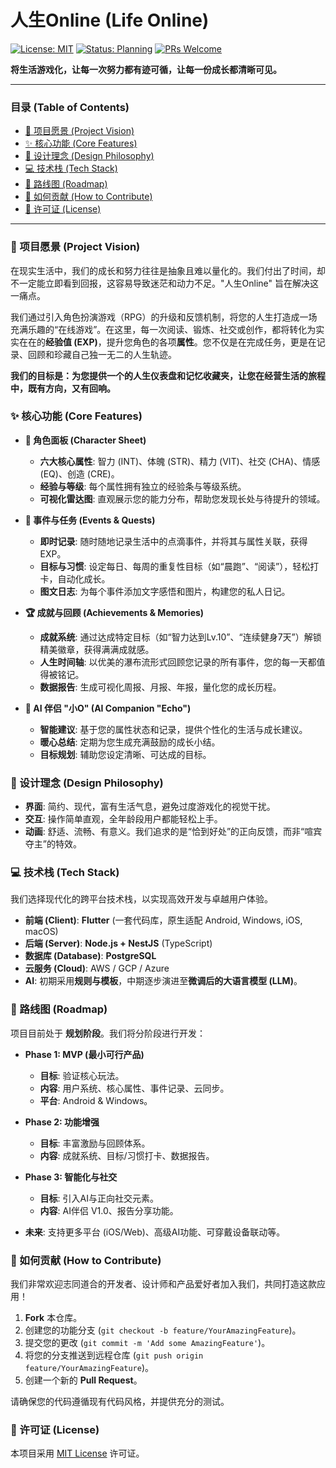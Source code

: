 # 人生Online (Life Online)

[![License: MIT](https://img.shields.io/badge/License-MIT-yellow.svg)](https://opensource.org/licenses/MIT)
[![Status: Planning](https://img.shields.io/badge/status-planning-green.svg)](https://github.com/your-username/life-online)
[![PRs Welcome](https://img.shields.io/badge/PRs-welcome-brightgreen.svg)](https://github.com/your-username/life-online/pulls)

**将生活游戏化，让每一次努力都有迹可循，让每一份成长都清晰可见。**

---

### 目录 (Table of Contents)

- [🌟 项目愿景 (Project Vision)](#-项目愿景-project-vision)
- [✨ 核心功能 (Core Features)](#-核心功能-core-features)
- [🎨 设计理念 (Design Philosophy)](#-设计理念-design-philosophy)
- [💻 技术栈 (Tech Stack)](#-技术栈-tech-stack)
- [🚀 路线图 (Roadmap)](#-路线图-roadmap)
- [🤝 如何贡献 (How to Contribute)](#-如何贡献-how-to-contribute)
- [📝 许可证 (License)](#-许可证-license)

---

### 🌟 项目愿景 (Project Vision)

在现实生活中，我们的成长和努力往往是抽象且难以量化的。我们付出了时间，却不一定能立即看到回报，这容易导致迷茫和动力不足。"人生Online" 旨在解决这一痛点。

我们通过引入角色扮演游戏（RPG）的升级和反馈机制，将您的人生打造成一场充满乐趣的“在线游戏”。在这里，每一次阅读、锻炼、社交或创作，都将转化为实实在在的**经验值 (EXP)**，提升您角色的各项**属性**。您不仅是在完成任务，更是在记录、回顾和珍藏自己独一无二的人生轨迹。

**我们的目标是：为您提供一个的人生仪表盘和记忆收藏夹，让您在经营生活的旅程中，既有方向，又有回响。**

### ✨ 核心功能 (Core Features)

-   **👤 角色面板 (Character Sheet)**
    -   **六大核心属性**: 智力 (INT)、体魄 (STR)、精力 (VIT)、社交 (CHA)、情感 (EQ)、创造 (CRE)。
    -   **经验与等级**: 每个属性拥有独立的经验条与等级系统。
    -   **可视化雷达图**: 直观展示您的能力分布，帮助您发现长处与待提升的领域。

-   **📝 事件与任务 (Events & Quests)**
    -   **即时记录**: 随时随地记录生活中的点滴事件，并将其与属性关联，获得EXP。
    -   **目标与习惯**: 设定每日、每周的重复性目标（如“晨跑”、“阅读”），轻松打卡，自动化成长。
    -   **图文日志**: 为每个事件添加文字感悟和图片，构建您的私人日记。

-   **🏆 成就与回顾 (Achievements & Memories)**
    -   **成就系统**: 通过达成特定目标（如“智力达到Lv.10”、“连续健身7天”）解锁精美徽章，获得满满成就感。
    -   **人生时间轴**: 以优美的瀑布流形式回顾您记录的所有事件，您的每一天都值得被铭记。
    -   **数据报告**: 生成可视化周报、月报、年报，量化您的成长历程。

-   **🤖 AI 伴侣 "小O" (AI Companion "Echo")**
    -   **智能建议**: 基于您的属性状态和记录，提供个性化的生活与成长建议。
    -   **暖心总结**: 定期为您生成充满鼓励的成长小结。
    -   **目标规划**: 辅助您设定清晰、可达成的目标。

### 🎨 设计理念 (Design Philosophy)

-   **界面**: 简约、现代，富有生活气息，避免过度游戏化的视觉干扰。
-   **交互**: 操作简单直观，全年龄段用户都能轻松上手。
-   **动画**: 舒适、流畅、有意义。我们追求的是“恰到好处”的正向反馈，而非“喧宾夺主”的特效。

### 💻 技术栈 (Tech Stack)

我们选择现代化的跨平台技术栈，以实现高效开发与卓越用户体验。

-   **前端 (Client)**: **Flutter** (一套代码库，原生适配 Android, Windows, iOS, macOS)
-   **后端 (Server)**: **Node.js + NestJS** (TypeScript)
-   **数据库 (Database)**: **PostgreSQL**
-   **云服务 (Cloud)**: AWS / GCP / Azure
-   **AI**: 初期采用**规则与模板**，中期逐步演进至**微调后的大语言模型 (LLM)**。

### 🚀 路线图 (Roadmap)

项目目前处于 **规划阶段**。我们将分阶段进行开发：

-   **Phase 1: MVP (最小可行产品)**
    -   **目标**: 验证核心玩法。
    -   **内容**: 用户系统、核心属性、事件记录、云同步。
    -   **平台**: Android & Windows。

-   **Phase 2: 功能增强**
    -   **目标**: 丰富激励与回顾体系。
    -   **内容**: 成就系统、目标/习惯打卡、数据报告。

-   **Phase 3: 智能化与社交**
    -   **目标**: 引入AI与正向社交元素。
    -   **内容**: AI伴侣 V1.0、报告分享功能。

-   **未来**: 支持更多平台 (iOS/Web)、高级AI功能、可穿戴设备联动等。

### 🤝 如何贡献 (How to Contribute)

我们非常欢迎志同道合的开发者、设计师和产品爱好者加入我们，共同打造这款应用！

1.  **Fork** 本仓库。
2.  创建您的功能分支 (`git checkout -b feature/YourAmazingFeature`)。
3.  提交您的更改 (`git commit -m 'Add some AmazingFeature'`)。
4.  将您的分支推送到远程仓库 (`git push origin feature/YourAmazingFeature`)。
5.  创建一个新的 **Pull Request**。

请确保您的代码遵循现有代码风格，并提供充分的测试。

### 📝 许可证 (License)

本项目采用 [MIT License](LICENSE.md) 许可证。
